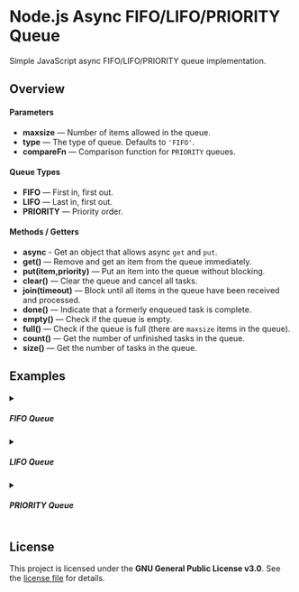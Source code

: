 # Node.js Async FIFO/LIFO/PRIORITY Queue

Simple JavaScript async FIFO/LIFO/PRIORITY queue implementation.

## Overview

#### Parameters

- **maxsize** — Number of items allowed in the queue.
- **type** — The type of queue. Defaults to `'FIFO'`.
- **compareFn** — Comparison function for `PRIORITY` queues.

#### Queue Types

- **FIFO** — First in, first out.
- **LIFO** — Last in, first out.
- **PRIORITY** — Priority order.

#### Methods / Getters

- **async** - Get an object that allows async `get` and `put`.
- **get()** — Remove and get an item from the queue immediately.
- **put(item,priority)** — Put an item into the queue without blocking.
- **clear()** — Clear the queue and cancel all tasks.
- **join(timeout)** — Block until all items in the queue have been received and processed.
- **done()** — Indicate that a formerly enqueued task is complete.
- **empty()** — Check if the queue is empty.
- **full()** — Check if the queue is full (there are `maxsize` items in the queue).
- **count()** — Get the number of unfinished tasks in the queue.
- **size()** — Get the number of tasks in the queue.

## Examples

<details>
<summary><h5>FIFO Queue</h5></summary>

Retrieves least recently added entries first (first in, first out).

```js
const { setTimeout } = require('node:timers');
const { Queue } = require('./queue.js');

(async () => {
    const queue = new Queue();

    queue.put('item #1');
    await queue.async.put('item #2');

    const task = queue.get();
    console.log(task.value); // item #1
    task.done();

    setTimeout(async () => {
        const task = await queue.async.get();
        console.log(task.value); // item #2
        task.done(); // *1
    }, 1000);

    await queue.join(); // *1

    setTimeout(async () => {
        const task = await queue.async.get();
        console.log(task.done()); // item #3 (*2)
    });

    await queue.put('item #3').join(); // *2

    queue.async.get(1000).catch(console.log); // throws QueueTimeout
})();
```

```shell
item #1
item #2
item #3
QueueTimeout [Error]: Promise timed out after 1000 ms
```

</details>

<details>
<summary><h5>LIFO Queue</h5></summary>

Retrieves most recently added entries first (last in, first out).

```js
const { Queue } = require('./queue.js');

const queue = new Queue({ type: 'LIFO' });

queue.put('A');
queue.put('B');

for (const task of queue)
    console.log(task.done());
```

```shell
B
A
```

</details>

<details>
<summary><h5>PRIORITY Queue</h5></summary>

Retrieves tasks in priority order (default lowest first).
Option `compareFn` provides a user-defined comparison function.

```js
const { Queue } = require('./queue.js');

function compareFn(prev, curr)
{
    return prev < curr; // default (lowest first)
}

(async () => {
    const queue = new Queue({
        type: 'PRIORITY',
        compareFn
    });

    queue.put('C');
    queue.put('A');
    queue.put('B');

    for (const task of queue)
        console.log(task.done());

    console.log('-'.repeat(10));

    queue.put('C', 1);
    queue.put('A', 3);
    queue.put('B', 2);

    for (const task of queue)
        console.log(task.done());
})();
```

```shell
A
B
C
----------
C
B
A
```

</details>

## License

This project is licensed under the **GNU General Public License v3.0**. See the [license file](LICENSE) for details.
